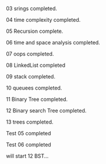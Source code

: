


03 srings completed.

04 time complexity completed.

05 Recursion complete.

06 time and space analysis completed.

07 oops completed.

08 LinkedList completed

09 stack completed.

10 queuees completed.

11 Binary Tree completed.

12 Binary search Tree completed.

13 trees completed.


Test 05 completed

Test 06 completed

will start 12 BST...
